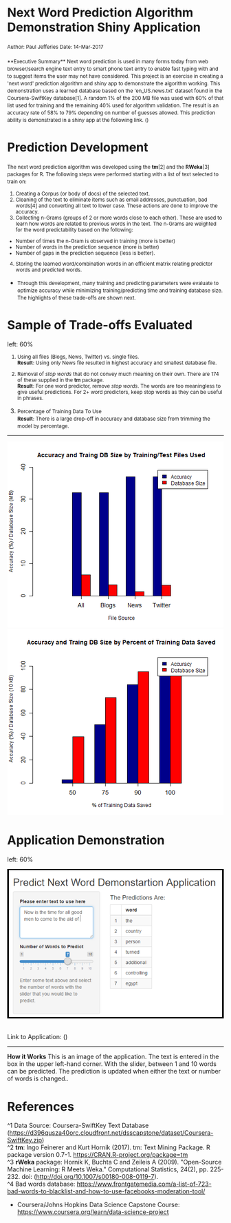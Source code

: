 Next Word Prediction Algorithm Demonstration Shiny Application
===
<small>
Author: Paul Jefferies  
Date: 14-Mar-2017  <br><br>
**Executive Summary**  
Next word prediction is used in many forms today from web browser/search
engine text entry to smart phone text entry to enable fast typing with and
to suggest items the user may not have considered.  
This project is an exercise in creating a 'next word' prediction algorithm
and shiny app to demonstrate the algorithm working.  
This demonstration uses a learned database based on the 'en_US.news.txt'
dataset found in the Coursera-SwiftKey database[1]. A random 1% of the 200
MB file was used with 60% of that list used for training and the remaining 40%
used for algorithm validation.  
The result is an accuracy rate of 58% to 79% depending on number of guesses
allowed. This prediction ability is demonstrated in a shiny app at the
following link. (<https://pjefferies.shinyapps.io/predict_next_word/>)</small>

Prediction Development
====================================
<small>The next word prediction algorithm was developed using the **tm**[2] and
the **RWeka**[3] packages for R. The following steps were performed starting
with a list of text selected to train on:
 1. Creating a Corpus (or body of docs) of the selected text.  
 2. Cleaning of the text to eliminate items such as email addresses,
 punctuation, bad words[4] and converting all text to lower case. These actions are done to improve the accuracy.  
 3. Collecting n-Grams (groups of 2 or more words close to each other). These
 are used to learn how words are related to previous words in the text. The n-Grams are weighted for the word predictability based on the following:  
   - Number of times the n-Gram is observed in training (more is better)
   - Number of words in the prediction sequence (more is better)
   - Number of gaps in the prediction sequence (less is better).
 4. Storing the learned word/combination words in an efficient matrix
 relating predictor words and predicted words.
- Through this development, many training and predicting parameters were
evaluate to optimize accuracy while minimizing training/predicting time and
training database size. The highlights of these trade-offs are shown next.</small>

Sample of Trade-offs Evaluated
==============================
left: 60%
<small>

1. Using all files (Blogs, News, Twitter) vs. single files.  
    **Result**: Using only News file resulted in highest accuracy and
    smallest database file.  
    
2. Removal of *stop words* that do not convey much meaning on their own.
There are 174 of these supplied in the **tm** package.  
    **Result**: For one word predictor, remove *stop words*. The words
    are too meaningless to give useful predictions. For 2+ word predictors,
    keep stop words as they can be useful in phrases.  
    
3. Percentage of Training Data To Use  
    **Result**: There is a large drop-off in accuracy and database size
    from trimming the model by percentage.</small>

***
![plot of chunk unnamed-chunk-1](WordPredictionAppPresentation-figure/unnamed-chunk-1-1.png)![plot of chunk unnamed-chunk-1](WordPredictionAppPresentation-figure/unnamed-chunk-1-2.png)

Application Demonstration
=========================
left: 60%

![My Application](PNW_App.PNG)

<br>  
Link to Application: (<https://pjefferies.shinyapps.io/predict_next_word/>)

***
**How it Works**
This is an image of the application. The text is entered in the box in the upper
left-hand corner. With the slider, between 1 and 10 words can be predicted. The prediction is updated when either the text or number of words is changed..

References
==========
^1 Data Source: Coursera-SwiftKey Text Database (<https://d396qusza40orc.cloudfront.net/dsscapstone/dataset/Coursera-SwiftKey.zip>)  
^2 **tm**: Ingo Feinerer and Kurt Hornik (2017). tm: Text Mining Package. R package version 0.7-1. <https://CRAN.R-project.org/package=tm>  
^3 **rWeka** package: Hornik K, Buchta C and Zeileis A (2009). "Open-Source Machine Learning: R Meets Weka." Computational Statistics, 24(2), pp. 225-232. doi: (<http://doi.org/10.1007/s00180-008-0119-7>).  
^4 Bad words database: <https://www.frontgatemedia.com/a-list-of-723-bad-words-to-blacklist-and-how-to-use-facebooks-moderation-tool/>  
 - Coursera/Johns Hopkins Data Science Capstone Course: <https://www.coursera.org/learn/data-science-project>  
